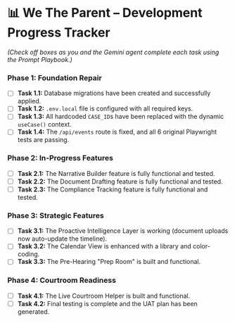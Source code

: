 # 📊 We The Parent – Development Progress Tracker

*(Check off boxes as you and the Gemini agent complete each task using the Prompt Playbook.)*

### **Phase 1: Foundation Repair**
- [ ] **Task 1.1:** Database migrations have been created and successfully applied.
- [ ] **Task 1.2:** `.env.local` file is configured with all required keys.
- [ ] **Task 1.3:** All hardcoded `CASE_ID`s have been replaced with the dynamic `useCase()` context.
- [ ] **Task 1.4:** The `/api/events` route is fixed, and all 6 original Playwright tests are passing.

### **Phase 2: In-Progress Features**
- [ ] **Task 2.1:** The Narrative Builder feature is fully functional and tested.
- [ ] **Task 2.2:** The Document Drafting feature is fully functional and tested.
- [ ] **Task 2.3:** The Compliance Tracking feature is fully functional and tested.

### **Phase 3: Strategic Features**
- [ ] **Task 3.1:** The Proactive Intelligence Layer is working (document uploads now auto-update the timeline).
- [ ] **Task 3.2:** The Calendar View is enhanced with a library and color-coding.
- [ ] **Task 3.3:** The Pre-Hearing "Prep Room" is built and functional.

### **Phase 4: Courtroom Readiness**
- [ ] **Task 4.1:** The Live Courtroom Helper is built and functional.
- [ ] **Task 4.2:** Final testing is complete and the UAT plan has been generated.